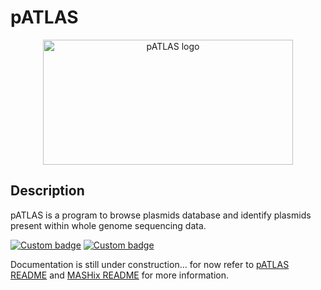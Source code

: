 # pATLAS

<p align="center">
  <a href="http://bionode.io">
    <img height="200" width="400" title="pATLAS" alt="pATLAS logo" 
    src="https://github.com/tiagofilipe12/pATLAS/blob/fixing_filters/docs/gitbook/images/pATLAS_background.png?raw=true"/>
  </a>
  <br/>
</p>

## Description

pATLAS is a program to browse plasmids database and identify plasmids present
 within whole genome sequencing data.

[![Custom badge](https://img.shields.io/badge/under-development-yellow.svg)](https://github.com/tiagofilipe12/pATLAS/tree/api)
[![Custom badge](https://img.shields.io/badge/HTS-plasmids-blue.svg)](https://github.com/tiagofilipe12/pATLAS/tree/api)

Documentation is still under construction... for now refer to 
[pATLAS README](https://github.com/tiagofilipe12/pATLAS/blob/api/db_manager/db_app/templates/README.md) and [MASHix README](https://github.com/tiagofilipe12/MASHix/blob/master/README.md) for more information.

